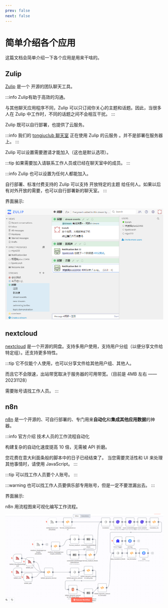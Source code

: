 ```yaml
---
prev: false
next: false
---
```


# 简单介绍各个应用

这篇文档会简单介绍一下各个应用是用来干啥的。

## Zulip

[Zulip](https://zulip.com) 是一个 开源的团队聊天工具。

:::info Zulip有助于高效的沟通。

与其他聊天应用程序不同，Zulip 可以只订阅你关心的主题和话题。因此，当很多人在 Zulip 中工作时，不同的话题之间不会相互干扰。
:::

Zulip 既可以自行部署，也提供了云服务。

:::info
我们的 [tongjuclub 聊天室](https://tongjuclub.zulipchat.com/) 正在使用 Zulip 的云服务 。并不是部署在服务器上。
:::

Zulip 可以设置需要邀请才能加入（这也是默认选项）。

:::tip
如果需要加入请联系工作人员或已经在聊天室中的成员。
:::

:::info
Zulip 也可以设置为任何人都能加入。

自行部署、标准付费支持的 Zulip 可以支持 开放特定的主题 给任何人。如果以后有对外开放的需要，也可以自行部署新的聊天室。
:::

界面展示:

![Zulip的UI界面](a-brief-introdction-for-applications-zulip_ui.png)

## nextcloud

[nextcloud](https://nextcloud.com/) 是一个开源的网盘。支持多用户使用，支持用户分组（以便分享文件给特定组）。还支持更多特性。

:::tip
它不仅能个人使用，也可以分享文件给其他用户组、其他人。

而且它不会限速，出站带宽取决于服务器的可用带宽。（目前是 4MB 左右 —— 20231128）

需要账号请找工作人员。
:::

## n8n

[n8n](https://n8n.io/) 是一个开源的、可自行部署的、专门用来**自动化**和**集成其他应用数据**的神器。

:::info 官方介绍
技术人员的工作流程自动化

构建复杂的自动化速度提高 10 倍，无需被 API 折磨。

您花费在意大利面条般的脚本中的日子已经结束了。 当您需要灵活性和 UI 来处理其他事情时，请使用 JavaScript。
:::

:::tip
可以找工作人员要个人账号。
:::

:::warning
也可以找工作人员要俱乐部专用账号，但是一定不要泄漏出去。
:::

界面展示:

n8n 用流程图来可视化编写工作流程。

![n8n的UI界面](a-brief-introdction-for-applications-n8n_ui.png)